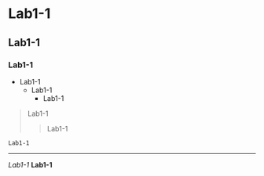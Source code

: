 # Lab1-1
## Lab1-1
### Lab1-1
* Lab1-1
  + Lab1-1
    - Lab1-1

> Lab1-1
>> Lab1-1

    Lab1-1

<hr/>

_Lab1-1_
__Lab1-1__
